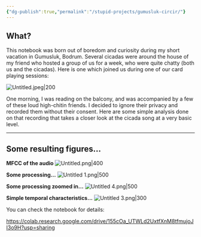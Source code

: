 ```yaml
---
{"dg-publish":true,"permalink":"/stupid-projects/gumusluk-circir/"}
---
```



## What?
This notebook was born out of boredom and curiosity during my short vacation in Gumusluk, Bodrum.
Several cicadas were around the house of my friend who hosted a group of us for a week, who were quite chatty (both us and the cicadas).
Here is one which joined us during one of our card playing sessions:

![Untitled.jpeg|200](/img/user/Untitled.jpeg)

One morning, I was reading on the balcony, and was accompanied by a few of these loud high-chitin friends. I decided to ignore their privacy and recorded them without their consent.
Here are some simple analysis done on that recording that takes a closer look at the cicada song at a very basic level.

---
## Some resulting figures...

**MFCC of the audio**
![Untitled.png|400](/img/user/Untitled.png)

**Some processing...**
![Untitled 1.png|500](/img/user/Untitled%201.png)

**Some processing zoomed in...**
![Untitled 4.png|500](/img/user/Untitled%204.png)

**Simple temporal characteristics...** 
![Untitled 3.png|300](/img/user/Untitled%203.png)

You can check the notebook for details:

https://colab.research.google.com/drive/155cOa_UTWLd2UxtfXnM8tfmujoJI3o9H?usp=sharing

